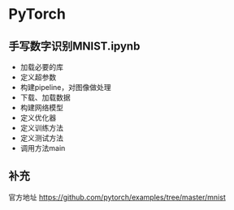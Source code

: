 # PyTorch

## 手写数字识别MNIST.ipynb

- 加载必要的库
- 定义超参数
- 构建pipeline，对图像做处理
- 下载、加载数据
- 构建网络模型
- 定义优化器
- 定义训练方法
- 定义测试方法
- 调用方法main

## 补充

官方地址 https://github.com/pytorch/examples/tree/master/mnist